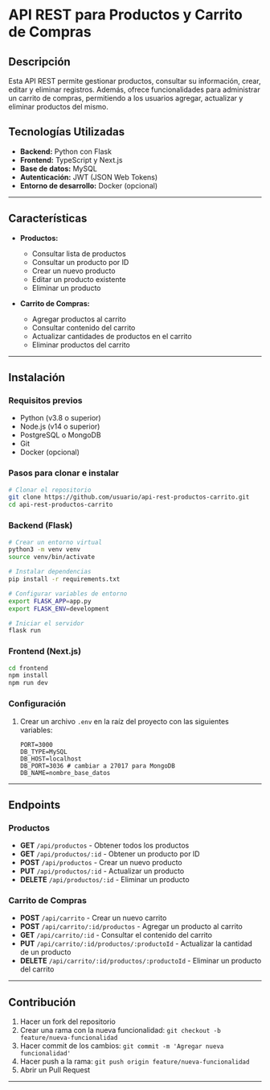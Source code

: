 # API REST para Productos y Carrito de Compras

## Descripción
Esta API REST permite gestionar productos, consultar su información, crear, editar y eliminar registros. Además, ofrece funcionalidades para administrar un carrito de compras, permitiendo a los usuarios agregar, actualizar y eliminar productos del mismo.

## Tecnologías Utilizadas
- **Backend:** Python con Flask
- **Frontend:** TypeScript y Next.js
- **Base de datos:** MySQL
- **Autenticación:** JWT (JSON Web Tokens)
- **Entorno de desarrollo:** Docker (opcional)

---

## Características
- **Productos:**
  - Consultar lista de productos
  - Consultar un producto por ID
  - Crear un nuevo producto
  - Editar un producto existente
  - Eliminar un producto

- **Carrito de Compras:**
  - Agregar productos al carrito
  - Consultar contenido del carrito
  - Actualizar cantidades de productos en el carrito
  - Eliminar productos del carrito

---

## Instalación

### Requisitos previos
- Python (v3.8 o superior)
- Node.js (v14 o superior)
- PostgreSQL o MongoDB
- Git
- Docker (opcional)

### Pasos para clonar e instalar
```bash
# Clonar el repositorio
git clone https://github.com/usuario/api-rest-productos-carrito.git
cd api-rest-productos-carrito
```

### Backend (Flask)
```bash
# Crear un entorno virtual
python3 -m venv venv
source venv/bin/activate 

# Instalar dependencias
pip install -r requirements.txt

# Configurar variables de entorno
export FLASK_APP=app.py
export FLASK_ENV=development

# Iniciar el servidor
flask run
```

### Frontend (Next.js)
```bash
cd frontend
npm install
npm run dev
```

### Configuración
1. Crear un archivo `.env` en la raíz del proyecto con las siguientes variables:
   ```env
   PORT=3000
   DB_TYPE=MySQL
   DB_HOST=localhost
   DB_PORT=3036 # cambiar a 27017 para MongoDB
   DB_NAME=nombre_base_datos
   ```

---

## Endpoints

### Productos
- **GET** `/api/productos` - Obtener todos los productos
- **GET** `/api/productos/:id` - Obtener un producto por ID
- **POST** `/api/productos` - Crear un nuevo producto
- **PUT** `/api/productos/:id` - Actualizar un producto
- **DELETE** `/api/productos/:id` - Eliminar un producto

### Carrito de Compras
- **POST** `/api/carrito` - Crear un nuevo carrito
- **POST** `/api/carrito/:id/productos` - Agregar un producto al carrito
- **GET** `/api/carrito/:id` - Consultar el contenido del carrito
- **PUT** `/api/carrito/:id/productos/:productoId` - Actualizar la cantidad de un producto
- **DELETE** `/api/carrito/:id/productos/:productoId` - Eliminar un producto del carrito


---


## Contribución
1. Hacer un fork del repositorio
2. Crear una rama con la nueva funcionalidad: `git checkout -b feature/nueva-funcionalidad`
3. Hacer commit de los cambios: `git commit -m 'Agregar nueva funcionalidad'`
4. Hacer push a la rama: `git push origin feature/nueva-funcionalidad`
5. Abrir un Pull Request

---

